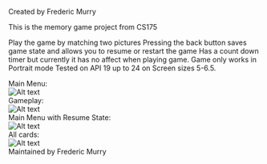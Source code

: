 Created by Frederic Murry

This is the memory game project from CS175

Play the game by matching two pictures
Pressing the back button saves game state and allows you to resume or restart the game
Has a count down timer but currently it has no affect when playing game.
Game only works in Portrait mode
Tested on API 19 up to 24 on Screen sizes 5-6.5.

Main Menu:
<br>
![Alt text](https://github.com/SJSU-CS175-Fall2016/memory-game-FMurry/blob/master/screenshots/mainmenu.png "Main Activity")
<br>
Gameplay:
<br>
![Alt text](https://github.com/SJSU-CS175-Fall2016/memory-game-FMurry/blob/master/screenshots/game.png "Game Activity")
<br>
Main Menu with Resume State:
<br>
![Alt text](https://github.com/SJSU-CS175-Fall2016/memory-game-FMurry/blob/master/screenshots/menuwithstate.png "Main menu with Resume")
<br>
All cards:
<br>
![Alt text](https://github.com/SJSU-CS175-Fall2016/memory-game-FMurry/blob/master/screenshots/allcards.png "All Cards")
<br>
Maintained by Frederic Murry





